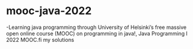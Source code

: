 # mooc-java-2022
-Learning java programming through University of Helsinki’s free massive open online course (MOOC) on programming in java!, Java Programming I 2022 MOOC.fi my solutions 
